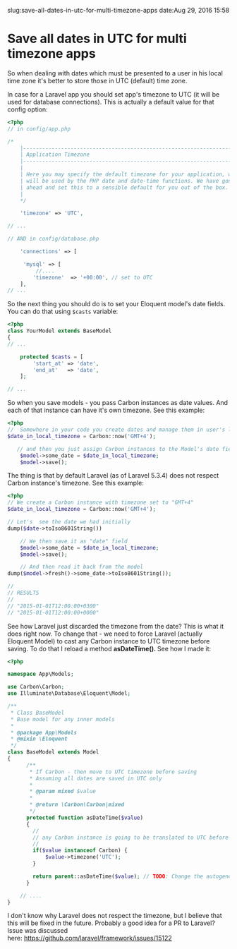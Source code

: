 slug:save-all-dates-in-utc-for-multi-timezone-apps
date:Aug 29, 2016  15:58
# Save all dates in UTC for multi timezone apps
<p>So when dealing with dates which must be presented to a user in his local time zone it's better to store those in UTC (default) time zone.<!--more--></p>
<p>In case for a Laravel app you should set app's timezone to UTC (it will be used for database connections). This is actually a default value for that config option:</p>

```php
<?php
// in config/app.php

/*
    |--------------------------------------------------------------------------
    | Application Timezone
    |--------------------------------------------------------------------------
    |
    | Here you may specify the default timezone for your application, which
    | will be used by the PHP date and date-time functions. We have gone
    | ahead and set this to a sensible default for you out of the box.
    |
    */

    'timezone' => 'UTC',

// ...

// AND in config/database.php

    'connections' => [

     'mysql' => [
      	 //....
        'timezone'  => '+00:00', // set to UTC
    ],
// ...
```

<p>So the next thing you should do is to set your Eloquent model's date fields. You can do that using <code>$casts</code> variable:</p>

```php
<?php
class YourModel extends BaseModel
{
// ...

    protected $casts = [
        'start_at' => 'date',
        'end_at'   => 'date',
    ];

// ...
```

<p>So when you save models - you pass Carbon instances as date values. And each of that instance can have it's own timezone. See this example:</p>

```php
<?php
//  Somewhere in your code you create dates and manage them in user's local timezone
$date_in_local_timezone = Carbon::now('GMT+4');

   // and then you just assign Carbon instances to the Model's date fields
    $model->some_date = $date_in_local_timezone;
    $model->save();
```

<p>The thing is that by default Laravel (as of Laravel 5.3.4) does not respect Carbon instance's timezone. See this example:</p>

```php
<?php
// We create a Carbon instance with timezone set to "GMT+4"
$date_in_local_timezone = Carbon::now('GMT+4');

// Let's  see the date we had initially
dump($date->toIso8601String())

    // We then save it as "date" field
    $model->some_date = $date_in_local_timezone;
    $model->save();

    // And then read it back from the model
dump($model->fresh()->some_date->toIso8601String());

//
// RESULTS
//
// "2015-01-01T12:00:00+0300"
// "2015-01-01T12:00:00+0000"
```

<p>See how Laravel just discarded the timezone from the date? This is what it does right now. To change that - we need to force Laravel (actually Eloquent Model) to cast any Carbon instance to UTC timezone before saving. To do that I reload a method <strong>asDateTime(). </strong>See how I made it:</p>

```php
<?php

namespace App\Models;

use Carbon\Carbon;
use Illuminate\Database\Eloquent\Model;

/**
 * Class BaseModel
 * Base model for any inner models
 *
 * @package App\Models
 * @mixin \Eloquent
 */
class BaseModel extends Model
{
      /**
       * If Carbon - then move to UTC timezone before saving
       * Assuming all dates are saved in UTC only
       *
       * @param mixed $value
       *
       * @return \Carbon\Carbon|mixed
       */
      protected function asDateTime($value)
      {
        //
        // any Carbon instance is going to be translated to UTC before saving
        //
        if($value instanceof Carbon) {
            $value->timezone('UTC');
        }

        return parent::asDateTime($value); // TODO: Change the autogenerated stub
      }

    // ....
}
```

<p>I don't know why Laravel does not respect the timezone, but I believe that this will be fixed in the future. Probably a good idea for a PR to Laravel?<br />
 Issue was discussed here: <a href="https://github.com/laravel/framework/issues/15122">https://github.com/laravel/framework/issues/15122</a> </p>